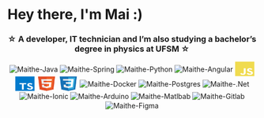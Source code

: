 <h1> Hey there, I'm Mai :) </h1>
<h3 align="center"> ☆ A developer, IT technician and I’m also studying a bachelor’s degree in physics at UFSM ☆ </h3>
 

<div align= "center"> 
  <img align="center" alt="Maithe-Java" height="30" width="40" src="https://cdn.jsdelivr.net/gh/devicons/devicon/icons/java/java-original.svg">
  <img align="center" alt="Maithe-Spring" height="30" width="40" src="https://cdn.jsdelivr.net/gh/devicons/devicon/icons/spring/spring-original.svg">
  <img align="center" alt="Maithe-Python" height="30" width="40" src="https://cdn.jsdelivr.net/gh/devicons/devicon/icons/python/python-original.svg">
  <img align="center" alt="Maithe-Angular" height="30" width="40" src="https://cdn.jsdelivr.net/gh/devicons/devicon/icons/angularjs/angularjs-plain.svg">
  <img align="center" alt="Maithe-js" height="30" width="40" src="https://raw.githubusercontent.com/devicons/devicon/master/icons/javascript/javascript-plain.svg">
  <img align="center" alt="Maithe-Ts" height="30" width="40" src="https://raw.githubusercontent.com/devicons/devicon/master/icons/typescript/typescript-plain.svg">
  <img align="center" alt="Maithe-HTML" height="30" width="40" src="https://raw.githubusercontent.com/devicons/devicon/master/icons/html5/html5-original.svg">
  <img align="center" alt="Maithe-CSS" height="30" width="40" src="https://raw.githubusercontent.com/devicons/devicon/master/icons/css3/css3-original.svg">
  <img align="center" alt="Maithe-Docker" height="30" width="40" src="https://cdn.jsdelivr.net/gh/devicons/devicon/icons/docker/docker-plain-wordmark.svg">
  <img align="center" alt="Maithe-Postgres" height="30" width="40" src="https://cdn.jsdelivr.net/gh/devicons/devicon/icons/postgresql/postgresql-plain.svg">
  <img align="center" alt="Maithe-.Net" height="30" width="40" src="https://cdn.jsdelivr.net/gh/devicons/devicon/icons/dotnetcore/dotnetcore-original.svg">
  <img align="center" alt="Maithe-Ionic" height="30" width="40" src="https://cdn.jsdelivr.net/gh/devicons/devicon/icons/ionic/ionic-original.svg">
  <img align="center" alt="Maithe-Arduino" height="30" width="40" src="https://cdn.jsdelivr.net/gh/devicons/devicon/icons/arduino/arduino-original.svg">
  <img align="center" alt="Maithe-Matlbab" height="30" width="40" src="https://cdn.jsdelivr.net/gh/devicons/devicon/icons/matlab/matlab-original.svg">
  <img align="center" alt="Maithe-Gitlab" height="30" width="40" src="https://cdn.jsdelivr.net/gh/devicons/devicon/icons/gitlab/gitlab-original.svg">
  <img align="center" alt="Maithe-Figma" height="30" width="40" src="https://cdn.jsdelivr.net/gh/devicons/devicon/icons/figma/figma-original.svg">
</div>
 
 <br />
<br />

